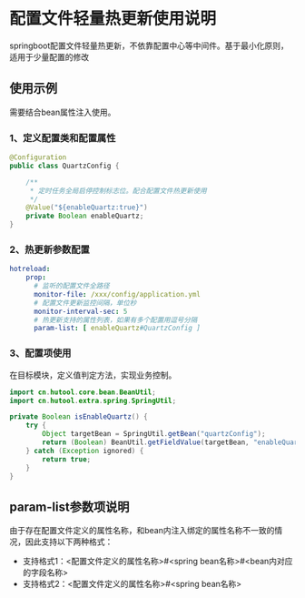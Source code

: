 # 配置文件轻量热更新使用说明
springboot配置文件轻量热更新，不依靠配置中心等中间件。基于最小化原则，适用于少量配置的修改

## 使用示例
需要结合bean属性注入使用。
### 1、定义配置类和配置属性
```java
@Configuration
public class QuartzConfig {

    /**
     * 定时任务全局启停控制标志位。配合配置文件热更新使用
     */
    @Value("${enableQuartz:true}")
    private Boolean enableQuartz;
}
```
### 2、热更新参数配置
```yaml
hotreload:
    prop:
      # 监听的配置文件全路径
      monitor-file: /xxx/config/application.yml
      # 配置文件更新监控间隔，单位秒
      monitor-interval-sec: 5
      # 热更新支持的属性列表，如果有多个配置用逗号分隔
      param-list: [ enableQuartz#QuartzConfig ]
```

### 3、配置项使用
在目标模块，定义值判定方法，实现业务控制。
```java
import cn.hutool.core.bean.BeanUtil;
import cn.hutool.extra.spring.SpringUtil;

private Boolean isEnableQuartz() {
    try {
        Object targetBean = SpringUtil.getBean("quartzConfig");
        return (Boolean) BeanUtil.getFieldValue(targetBean, "enableQuartz");
    } catch (Exception ignored) {
        return true;
    }
}
```

## param-list参数项说明
由于存在配置文件定义的属性名称，和bean内注入绑定的属性名称不一致的情况，因此支持以下两种格式：
+ 支持格式1：<配置文件定义的属性名称>#<spring bean名称>#<bean内对应的字段名称>
+ 支持格式2：<配置文件定义的属性名称>#<spring bean名称>